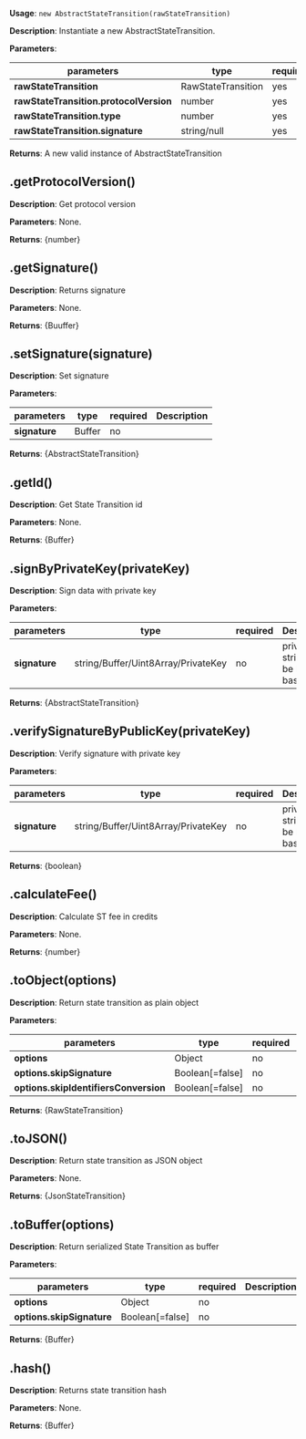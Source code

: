 **Usage**: `new AbstractStateTransition(rawStateTransition)`  

**Description**: Instantiate a new AbstractStateTransition.

**Parameters**:

| parameters                            | type                  | required           | Description               |  
|---------------------------------------|-----------------------|--------------------| --------------------------|
| **rawStateTransition**                | RawStateTransition    | yes                |                           |
| **rawStateTransition.protocolVersion**| number                | yes                |                           |
| **rawStateTransition.type**           | number                | yes                |                           |
| **rawStateTransition.signature**      | string/null           | yes                |                           |

**Returns**: A new valid instance of AbstractStateTransition

## .getProtocolVersion()

**Description**: Get protocol version

**Parameters**: None.  

**Returns**: {number}

## .getSignature()

**Description**: Returns signature

**Parameters**: None.  

**Returns**: {Buuffer}

## .setSignature(signature)

**Description**: Set signature

**Parameters**: 

| parameters         | type                   | required           | Description                      |  
|--------------------|------------------------|--------------------| -------------------------------- |
| **signature**      | Buffer                 | no                 |                                  |

**Returns**: {AbstractStateTransition}

## .getId()

**Description**: Get State Transition id

**Parameters**: None.  

**Returns**: {Buffer}

## .signByPrivateKey(privateKey)

**Description**: Sign data with private key

**Parameters**: 

| parameters         | type                                | required | Description                               |  
|--------------------|-------------------------------------|----------| ----------------------------------------- |
| **signature**      | string/Buffer/Uint8Array/PrivateKey | no       |  privateKey string must be hex or base58  |

**Returns**: {AbstractStateTransition}

## .verifySignatureByPublicKey(privateKey)

**Description**: Verify signature with private key

**Parameters**: 

| parameters         | type                                | required | Description                               |  
|--------------------|-------------------------------------|----------| ----------------------------------------- |
| **signature**      | string/Buffer/Uint8Array/PrivateKey | no       |  privateKey string must be hex or base58  |

**Returns**: {boolean}

## .calculateFee()

**Description**: Calculate ST fee in credits

**Parameters**: None.

**Returns**: {number}

## .toObject(options)

**Description**: Return state transition as plain object

**Parameters**: 

| parameters                           | type                   | required           | Description                      |  
|--------------------------------------|------------------------|--------------------| -------------------------------- |
| **options**                          | Object                 | no                 |                                  |
| **options.skipSignature**            | Boolean[=false]        | no                 |                                  |
| **options.skipIdentifiersConversion**| Boolean[=false]        | no                 |                                  |

**Returns**: {RawStateTransition}

## .toJSON()

**Description**: Return state transition as JSON object

**Parameters**: None.

**Returns**: {JsonStateTransition}

## .toBuffer(options)

**Description**: Return serialized State Transition as buffer

**Parameters**:  

| parameters               | type                   | required           | Description                      |  
|--------------------------|------------------------|--------------------| -------------------------------- |
| **options**              | Object                 | no                 |                                  |
| **options.skipSignature**| Boolean[=false]        | no                 |                                  |

**Returns**: {Buffer}

## .hash()

**Description**: Returns state transition hash

**Parameters**: None.  

**Returns**: {Buffer}
